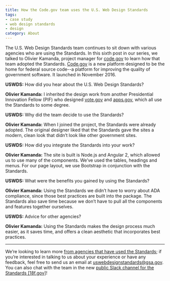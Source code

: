 ```yaml
---
title: How the Code.gov team uses the U.S. Web Design Standards
tags:
- case study
- web design standards
- design
category: About
---
```

The U.S. Web Design Standards team continues to sit down with various agencies who are using the Standards. In this sixth post in our series, we talked to Olivier Kamanda, project manager for [code.gov](https://code.gov) to learn how that team adopted the Standards. [Code.gov](https://code.gov) is a new platform designed to be the home for federal source code--a platform for improving the quality of government software. It launched in November 2016.

**USWDS:** How did you hear about the U.S. Web Design Standards?

**Olivier Kamanda:** I inherited the design work from another Presidential Innovation Fellow (PIF) who designed [vote.gov](https://vote.gov) and [apps.gov](https://apps.gov), which all use the Standards to some degree.

**USWDS:** Why did the team decide to use the Standards?

**Olivier Kamanda:** When I joined the project, the Standards were already adopted. The original designer liked that the Standards gave the sites a modern, clean look that didn’t look like other government sites.

**USWDS:** How did you integrate the Standards into your work?

**Olivier Kamanda:** The site is built is Node.js and Angular 2, which allowed us to use many of the components. We’ve used the tables, headings and menus. For our page layout, we use Bootstrap in conjunction with the Standards.

**USWDS:** What were the benefits you gained by using the Standards?

**Olivier Kamanda:** Using the Standards we didn’t have to worry about ADA compliance, since those best practices are built into the package. The Standards also save time because we don’t have to pull all the components and features together ourselves.

**USWDS:** Advice for other agencies?

**Olivier Kamanda:** Using the Standards makes the design process much easier, as it saves time, and offers a clean aesthetic that incorporates best practices.


---

We’re looking to learn more [from agencies that have used the Standards](/getting-started/showcase/); if you’re interested in talking to us about your experience or have any feedback, feel free to send us an email at [uswebdesignstandards@gsa.gov](mailto:uswebdesignstandards@gsa.gov). You can also chat with the team in the new [public Slack channel for the Standards [18f.gov]](https://chat.18f.gov/)!
